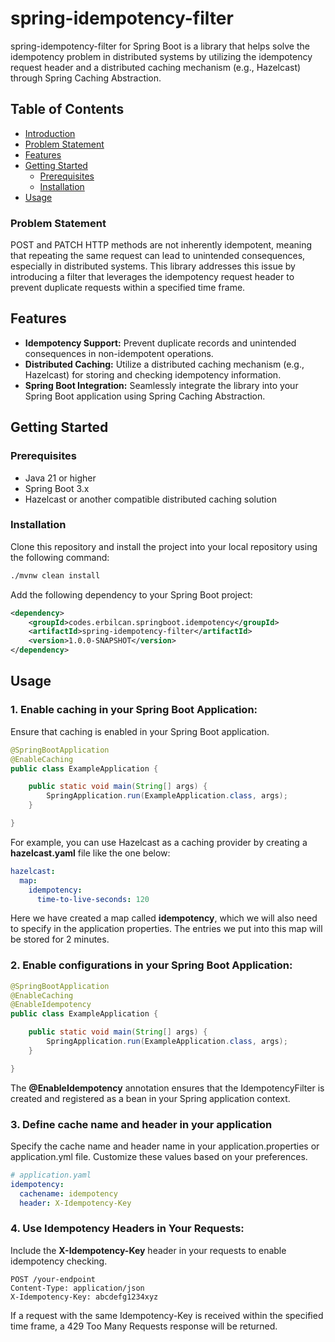 # spring-idempotency-filter

spring-idempotency-filter for Spring Boot is a library that helps solve the idempotency problem in distributed systems by utilizing the idempotency request header and a distributed caching mechanism (e.g., Hazelcast) through Spring Caching Abstraction.

## Table of Contents

- [Introduction](#spring-idempotency-filter)
- [Problem Statement](#problem-statement)
- [Features](#features)
- [Getting Started](#getting-started)
    - [Prerequisites](#prerequisites)
    - [Installation](#installation)
- [Usage](#usage)

### Problem Statement

POST and PATCH HTTP methods are not inherently idempotent, meaning that repeating the same request can lead to unintended consequences, especially in distributed systems.
This library addresses this issue by introducing a filter that leverages the idempotency request header to prevent duplicate requests within a specified time frame.

## Features

- **Idempotency Support:** Prevent duplicate records and unintended consequences in non-idempotent operations.
- **Distributed Caching:** Utilize a distributed caching mechanism (e.g., Hazelcast) for storing and checking idempotency information.
- **Spring Boot Integration:** Seamlessly integrate the library into your Spring Boot application using Spring Caching Abstraction.

## Getting Started

### Prerequisites

- Java 21 or higher
- Spring Boot 3.x
- Hazelcast or another compatible distributed caching solution

### Installation

Clone this repository and install the project into your local repository using the following command:

```bash
./mvnw clean install
```

Add the following dependency to your Spring Boot project:

```xml
<dependency>
    <groupId>codes.erbilcan.springboot.idempotency</groupId>
    <artifactId>spring-idempotency-filter</artifactId>
    <version>1.0.0-SNAPSHOT</version>
</dependency>
```

## Usage

### 1. Enable caching in your Spring Boot Application:

Ensure that caching is enabled in your Spring Boot application.

```java
@SpringBootApplication
@EnableCaching
public class ExampleApplication {

    public static void main(String[] args) {
        SpringApplication.run(ExampleApplication.class, args);
    }

}
```

For example, you can use Hazelcast as a caching provider by creating a **hazelcast.yaml** file like the one below:

```yaml
hazelcast:
  map:
    idempotency:
      time-to-live-seconds: 120
```

Here we have created a map called __idempotency__, which we will also need to specify in the application properties.
The entries we put into this map will be stored for 2 minutes.

### 2. Enable configurations in your Spring Boot Application:

```java
@SpringBootApplication
@EnableCaching
@EnableIdempotency
public class ExampleApplication {

    public static void main(String[] args) {
        SpringApplication.run(ExampleApplication.class, args);
    }

}
```

The **@EnableIdempotency** annotation ensures that the IdempotencyFilter is created and registered as a bean in your Spring application context.

### 3. Define cache name and header in your application

Specify the cache name and header name in your application.properties or application.yml file.
Customize these values based on your preferences.

```yaml
# application.yaml
idempotency:
  cachename: idempotency
  header: X-Idempotency-Key
```

### 4. Use Idempotency Headers in Your Requests:

Include the **X-Idempotency-Key** header in your requests to enable idempotency checking.

```http
POST /your-endpoint
Content-Type: application/json
X-Idempotency-Key: abcdefg1234xyz
```

If a request with the same Idempotency-Key is received within the specified time frame, a 429 Too Many Requests response will be returned.